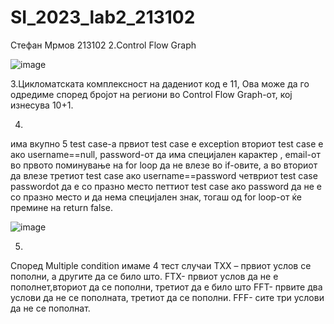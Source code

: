 # SI_2023_lab2_213102
Стефан Мрмов 213102
2.Control Flow Graph

![image](https://github.com/StefanMrmov/SI_2023_lab2_213102/assets/126726164/f8843a01-6f81-4812-8d72-c7fa7a9ce96e)

3.Цикломатската комплексност на дадениот код е 11, Ова може да го одредиме според бројот на региони во Control Flow Graph-от, кој изнесува 10+1.

4.
има вкупно 5 test case-a
првиот test case е exception
вториот test case е ако username==null, password-от да има специјален карактер , email-от во првото поминување на for loop да не влезе во if-овите, а во вториот да влезе
третиот test case ако username==password
четвриот test case passwordot да е со празно место
петтиот test case ако password да не е со празно место и да нема специјален знак, тогаш од for loop-от  ќе премине на return false.

![image](https://github.com/StefanMrmov/SI_2023_lab2_213102/assets/126726164/0d76f439-c45c-4b93-9b9b-2a0e47cf733b)

5.
Според Multiple condition имаме 4 тест случаи
TXX – првиот услов се пополни, а другите да се било што.
FTX- првиот услов да не е пополнет,вториот да се пополни, третиот да е било што
FFT- првите два услови да не се пополната, третиот да се пополни.
FFF- сите три услови да не се пополнат.
